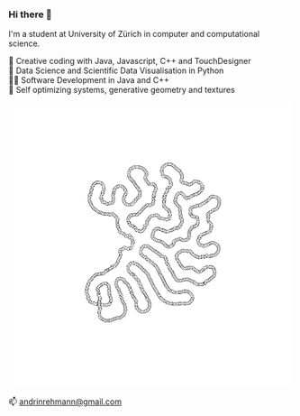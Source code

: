 ### Hi there 👋

I'm a student at University of Zürich in computer and computational science.

🎨 Creative coding with Java, Javascript, C++ and TouchDesigner  
🤖 Data Science and Scientific Data Visualisation in Python  
👨‍💻 Software Development in Java and C++  
🎲 Self optimizing systems, generative geometry and textures  

![alt text](./0926.png "Cells")

📫 andrinrehmann@gmail.com

